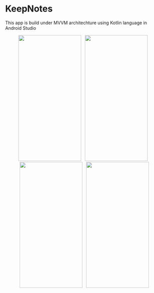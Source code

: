 # KeepNotes
This app is build under MVVM architechture using Kotlin language in Android Studio 



<p align="center">
  <img src="https://user-images.githubusercontent.com/67668844/166629837-3a3d9b8a-f71b-462e-b235-566e1591313c.jpg"  width="200" height="400" />
  &nbsp 
  <img src="https://user-images.githubusercontent.com/67668844/166629841-a13f9e7b-2d43-4da8-b791-ac8d48e1acd3.jpg"   width="200" height="400" />
    &nbsp 
  <img src="https://user-images.githubusercontent.com/67668844/166629842-d809c652-bc92-4666-b836-42dbc5de134f.jpg"   width="200" height="400" />
    &nbsp 
  <img src="https://user-images.githubusercontent.com/67668844/166629843-36844bf2-34bc-478b-84c8-bf8b7f8671db.jpg"   width="200" height="400" />
  
  

